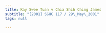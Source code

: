 ```yaml
---
title: Kay Swee Tuan v Chia Shih Ching James
subtitle: "[2001] SGHC 117 / 29\_May\_2001"
tags: null

---
```


